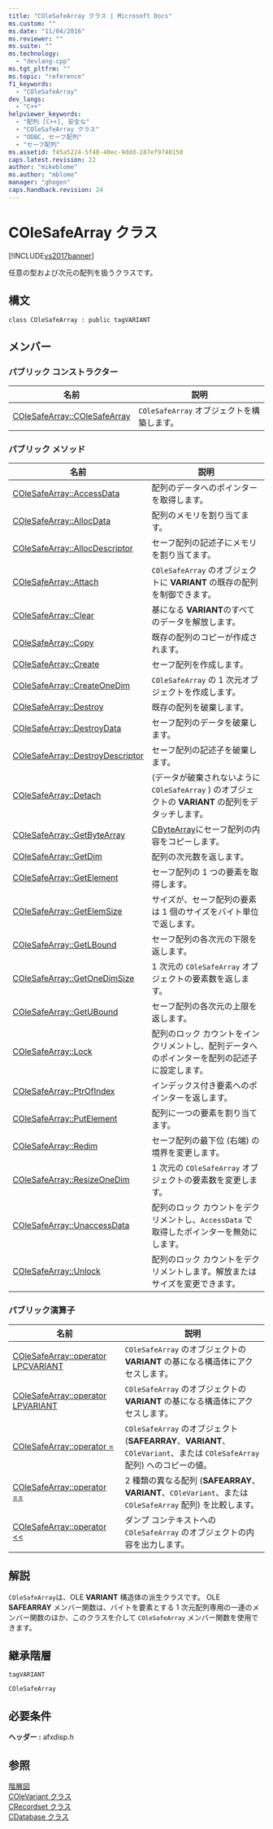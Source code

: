 ```yaml
---
title: "COleSafeArray クラス | Microsoft Docs"
ms.custom: ""
ms.date: "11/04/2016"
ms.reviewer: ""
ms.suite: ""
ms.technology: 
  - "devlang-cpp"
ms.tgt_pltfrm: ""
ms.topic: "reference"
f1_keywords: 
  - "COleSafeArray"
dev_langs: 
  - "C++"
helpviewer_keywords: 
  - "配列 [C++], 安全な"
  - "COleSafeArray クラス"
  - "ODBC, セーフ配列"
  - "セーフ配列"
ms.assetid: f45a5224-5f48-40ec-9ddd-287ef9740150
caps.latest.revision: 22
author: "mikeblome"
ms.author: "mblome"
manager: "ghogen"
caps.handback.revision: 24
---
```

# COleSafeArray クラス
[!INCLUDE[vs2017banner](../../assembler/inline/includes/vs2017banner.md)]

任意の型および次元の配列を扱うクラスです。  
  
## 構文  
  
```  
class COleSafeArray : public tagVARIANT  
```  
  
## メンバー  
  
### パブリック コンストラクター  
  
|名前|説明|  
|--------|--------|  
|[COleSafeArray::COleSafeArray](../Topic/COleSafeArray::COleSafeArray.md)|`COleSafeArray` オブジェクトを構築します。|  
  
### パブリック メソッド  
  
|名前|説明|  
|--------|--------|  
|[COleSafeArray::AccessData](../Topic/COleSafeArray::AccessData.md)|配列のデータへのポインターを取得します。|  
|[COleSafeArray::AllocData](../Topic/COleSafeArray::AllocData.md)|配列のメモリを割り当てます。|  
|[COleSafeArray::AllocDescriptor](../Topic/COleSafeArray::AllocDescriptor.md)|セーフ配列の記述子にメモリを割り当てます。|  
|[COleSafeArray::Attach](../Topic/COleSafeArray::Attach.md)|`COleSafeArray` のオブジェクトに **VARIANT** の既存の配列を制御できます。|  
|[COleSafeArray::Clear](../Topic/COleSafeArray::Clear.md)|基になる **VARIANT**のすべてのデータを解放します。|  
|[COleSafeArray::Copy](../Topic/COleSafeArray::Copy.md)|既存の配列のコピーが作成されます。|  
|[COleSafeArray::Create](../Topic/COleSafeArray::Create.md)|セーフ配列を作成します。|  
|[COleSafeArray::CreateOneDim](../Topic/COleSafeArray::CreateOneDim.md)|`COleSafeArray` の 1 次元オブジェクトを作成します。|  
|[COleSafeArray::Destroy](../Topic/COleSafeArray::Destroy.md)|既存の配列を破棄します。|  
|[COleSafeArray::DestroyData](../Topic/COleSafeArray::DestroyData.md)|セーフ配列のデータを破棄します。|  
|[COleSafeArray::DestroyDescriptor](../Topic/COleSafeArray::DestroyDescriptor.md)|セーフ配列の記述子を破棄します。|  
|[COleSafeArray::Detach](../Topic/COleSafeArray::Detach.md)|\(データが破棄されないように `COleSafeArray` \) のオブジェクトの **VARIANT** の配列をデタッチします。|  
|[COleSafeArray::GetByteArray](../Topic/COleSafeArray::GetByteArray.md)|[CByteArray](../../mfc/reference/cbytearray-class.md)にセーフ配列の内容をコピーします。|  
|[COleSafeArray::GetDim](../Topic/COleSafeArray::GetDim.md)|配列の次元数を返します。|  
|[COleSafeArray::GetElement](../Topic/COleSafeArray::GetElement.md)|セーフ配列の 1 つの要素を取得します。|  
|[COleSafeArray::GetElemSize](../Topic/COleSafeArray::GetElemSize.md)|サイズが、セーフ配列の要素は 1 個のサイズをバイト単位で返します。|  
|[COleSafeArray::GetLBound](../Topic/COleSafeArray::GetLBound.md)|セーフ配列の各次元の下限を返します。|  
|[COleSafeArray::GetOneDimSize](../Topic/COleSafeArray::GetOneDimSize.md)|1 次元の `COleSafeArray` オブジェクトの要素数を返します。|  
|[COleSafeArray::GetUBound](../Topic/COleSafeArray::GetUBound.md)|セーフ配列の各次元の上限を返します。|  
|[COleSafeArray::Lock](../Topic/COleSafeArray::Lock.md)|配列のロック カウントをインクリメントし、配列データへのポインターを配列の記述子に設定します。|  
|[COleSafeArray::PtrOfIndex](../Topic/COleSafeArray::PtrOfIndex.md)|インデックス付き要素へのポインターを返します。|  
|[COleSafeArray::PutElement](../Topic/COleSafeArray::PutElement.md)|配列に一つの要素を割り当てます。|  
|[COleSafeArray::Redim](../Topic/COleSafeArray::Redim.md)|セーフ配列の最下位 \(右端\) の境界を変更します。|  
|[COleSafeArray::ResizeOneDim](../Topic/COleSafeArray::ResizeOneDim.md)|1 次元の `COleSafeArray` オブジェクトの要素数を変更します。|  
|[COleSafeArray::UnaccessData](../Topic/COleSafeArray::UnaccessData.md)|配列のロック カウントをデクリメントし、`AccessData` で取得したポインターを無効にします。|  
|[COleSafeArray::Unlock](../Topic/COleSafeArray::Unlock.md)|配列のロック カウントをデクリメントします。解放またはサイズを変更できます。|  
  
### パブリック演算子  
  
|名前|説明|  
|--------|--------|  
|[COleSafeArray::operator LPCVARIANT](../Topic/COleSafeArray::operator%20LPCVARIANT.md)|`COleSafeArray` のオブジェクトの **VARIANT** の基になる構造体にアクセスします。|  
|[COleSafeArray::operator LPVARIANT](../Topic/COleSafeArray::operator%20LPVARIANT.md)|`COleSafeArray` のオブジェクトの **VARIANT** の基になる構造体にアクセスします。|  
|[COleSafeArray::operator \=](../Topic/COleSafeArray::operator%20=.md)|`COleSafeArray` のオブジェクト \(**SAFEARRAY**、**VARIANT**、`COleVariant`、または `COleSafeArray` 配列\) へのコピーの値。|  
|[COleSafeArray::operator \=\=](../Topic/COleSafeArray::operator%20==.md)|2 種類の異なる配列 \(**SAFEARRAY**、**VARIANT**、`COleVariant`、または `COleSafeArray` 配列\) を比較します。|  
|[COleSafeArray::operator \<\<](../Topic/COleSafeArray::operator%20%3C%3C.md)|ダンプ コンテキストへの `COleSafeArray` のオブジェクトの内容を出力します。|  
  
## 解説  
 `COleSafeArray`は、OLE **VARIANT** 構造体の派生クラスです。  OLE **SAFEARRAY** メンバー関数は、バイトを要素とする 1 次元配列専用の一連のメンバー関数のほか、このクラスを介して `COleSafeArray` メンバー関数を使用できます。  
  
## 継承階層  
 `tagVARIANT`  
  
 `COleSafeArray`  
  
## 必要条件  
 **ヘッダー :** afxdisp.h  
  
## 参照  
 [階層図](../../mfc/hierarchy-chart.md)   
 [COleVariant クラス](../../mfc/reference/colevariant-class.md)   
 [CRecordset クラス](../Topic/CRecordset%20Class.md)   
 [CDatabase クラス](../../mfc/reference/cdatabase-class.md)